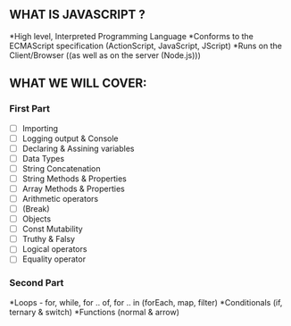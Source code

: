 ## WHAT IS JAVASCRIPT ?

*High level, Interpreted Programming Language
*Conforms to the ECMAScript specification (ActionScript, JavaScript, JScript)
\*Runs on the Client/Browser ((as well as on the server (Node.js)))

## WHAT WE WILL COVER:

### First Part

- [ ]  Importing
- [ ]  Logging output & Console
- [ ]  Declaring & Assining variables
- [ ]  Data Types
- [ ]  String Concatenation
- [ ]  String Methods & Properties
- [ ]  Array Methods & Properties
- [ ]  Arithmetic operators
- [ ]  (Break)
- [ ]  Objects
- [ ]  Const Mutability
- [ ]  Truthy & Falsy
- [ ]  Logical operators
- [ ]  Equality operator

### Second Part

*Loops - for, while, for .. of, for .. in (forEach, map, filter)
*Conditionals (if, ternary & switch)
\*Functions (normal & arrow)